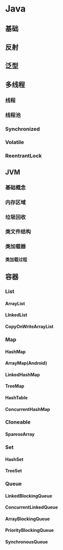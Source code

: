 # Java

## 基础
## 反射
## 泛型
## 多线程
### 线程
### 线程池
### Synchronized
### Volatile
### ReentrantLock

## JVM
### 基础概念
### 内存区域
### 垃圾回收
### 类文件结构
### 类加载器
#### 类加载过程

## 容器
### List
#### ArrayList
#### LInkedList
#### CopyOnWriteArrayList

### Map
#### HashMap
#### ArrayMap(Android)
#### LinkedHashMap
#### TreeMap
#### HashTable
#### ConcurrentHashMap

### Cloneable
#### SpareseArray

### Set
#### HashSet
#### TreeSet

### Queue
#### LinkedBlockingQueue
#### ConcurrentLinkedQueue
#### ArrayBlockingQueue
#### PriorityBlockingQueue
#### SynchronousQueue


